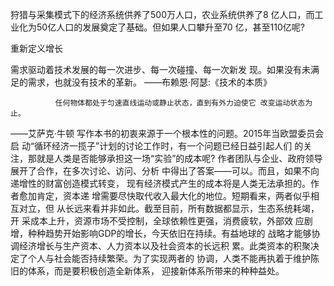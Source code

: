 狩猎与采集模式下的经济系统供养了500万人口，农业系统供养了8 亿人口，而工业化为50亿人口的发展奠定了基础。但如果人口攀升至70 亿，甚至110亿呢?

重新定义增长

需求驱动着技术发展的每一次进步、每一次碰撞、每一次新发 现。如果没有未满足的需求，也就没有技术的革新。
              ——布赖恩·阿瑟:《技术的本质》
              
              任何物体都处于匀速直线运动或静止状态，直到有外力迫使它 改变运动状态为止。
——艾萨克·牛顿
写作本书的初衷来源于一个根本性的问题。2015年当欧盟委员会启 动“循环经济一揽子”计划的讨论工作时，有一个问题已经日益引起人们 的关注，那就是人类是否能够承担这一场“实验”的成本呢?
作者团队与企业、政府领导展开了合作，在多次讨论、访问、分析 中得出了答案——可以。而且，如果不向递增性的财富创造模式转变， 现有经济模式产生的成本将是人类无法承担的。作者愈加肯定，资本递 增需要尽快取代收入最大化的地位。短期看来，两者似乎相互对立，但 从长远来看并非如此。截至目前，所有数据都显示，生态系统耗竭，开 采成本上升，资源市场不受控制，全球依赖性更强，消费疲软，外部效 应剧增，种种趋势开始影响GDP的增长，今天依旧在持续。有益地球的 战略才能够协调经济增长与生产资本、人力资本以及社会资本的长远积 累。此类资本的积聚决定了个人与社会能否持续繁荣。为了实现两者的 协调，人类不能再执着于维护陈旧的体系，而是要积极创造全新体系， 迎接新体系所带来的种种益处。
 
